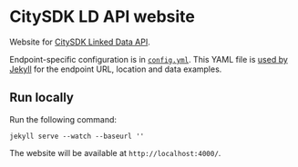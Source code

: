 # CitySDK LD API website

Website for [CitySDK Linked Data API](https://github.com/waagsociety/citysdk-ld).

Endpoint-specific configuration is in [`config.yml`](../../blob/gh-pages/_data/endpoint.yml). This YAML file is [used by Jekyll](http://jekyllrb.com/docs/datafiles/) for the endpoint URL, location and data examples.

## Run locally

Run the following command:

```
jekyll serve --watch --baseurl ''
```

The website will be available at `http://localhost:4000/`.
